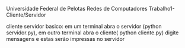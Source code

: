 Universidade Federal de Pelotas
Redes de Computadores
Trabalho1- Cliente/Servidor

cliente servidor basico: em um terminal abra o servidor (python servidor.py), em outro terminal abra o cliente( python cliente.py) digite mensagens e estas serão impressas no servidor
